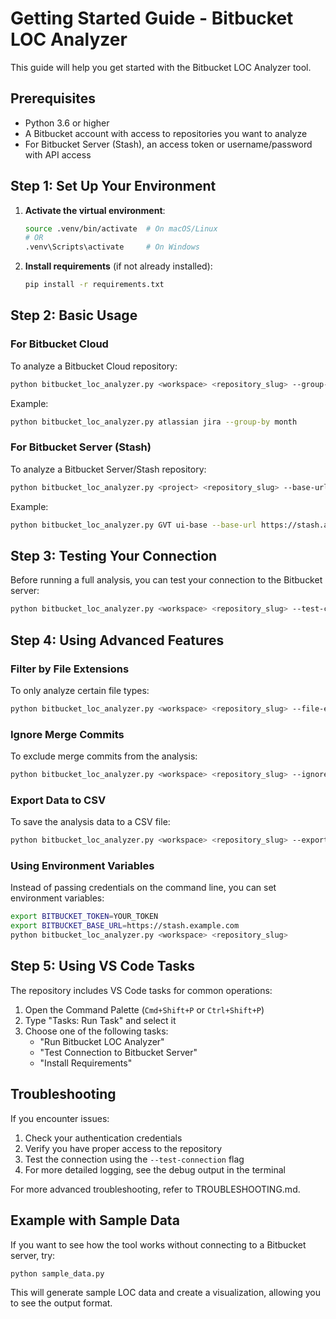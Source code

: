 # Getting Started Guide - Bitbucket LOC Analyzer

This guide will help you get started with the Bitbucket LOC Analyzer tool.

## Prerequisites

- Python 3.6 or higher
- A Bitbucket account with access to repositories you want to analyze
- For Bitbucket Server (Stash), an access token or username/password with API access

## Step 1: Set Up Your Environment

1. **Activate the virtual environment**:

   ```bash
   source .venv/bin/activate  # On macOS/Linux
   # OR
   .venv\Scripts\activate     # On Windows
   ```

2. **Install requirements** (if not already installed):

   ```bash
   pip install -r requirements.txt
   ```

## Step 2: Basic Usage

### For Bitbucket Cloud

To analyze a Bitbucket Cloud repository:

```bash
python bitbucket_loc_analyzer.py <workspace> <repository_slug> --group-by month
```

Example:
```bash
python bitbucket_loc_analyzer.py atlassian jira --group-by month
```

### For Bitbucket Server (Stash)

To analyze a Bitbucket Server/Stash repository:

```bash
python bitbucket_loc_analyzer.py <project> <repository_slug> --base-url <server_url> --token <access_token>
```

Example:
```bash
python bitbucket_loc_analyzer.py GVT ui-base --base-url https://stash.arubanetworks.com --token YOUR_ACCESS_TOKEN
```

## Step 3: Testing Your Connection

Before running a full analysis, you can test your connection to the Bitbucket server:

```bash
python bitbucket_loc_analyzer.py <workspace> <repository_slug> --test-connection --base-url <server_url> --token <access_token>
```

## Step 4: Using Advanced Features

### Filter by File Extensions

To only analyze certain file types:

```bash
python bitbucket_loc_analyzer.py <workspace> <repository_slug> --file-extensions .js .ts .tsx
```

### Ignore Merge Commits

To exclude merge commits from the analysis:

```bash
python bitbucket_loc_analyzer.py <workspace> <repository_slug> --ignore-merges
```

### Export Data to CSV

To save the analysis data to a CSV file:

```bash
python bitbucket_loc_analyzer.py <workspace> <repository_slug> --export data.csv
```

### Using Environment Variables

Instead of passing credentials on the command line, you can set environment variables:

```bash
export BITBUCKET_TOKEN=YOUR_TOKEN
export BITBUCKET_BASE_URL=https://stash.example.com
python bitbucket_loc_analyzer.py <workspace> <repository_slug>
```

## Step 5: Using VS Code Tasks

The repository includes VS Code tasks for common operations:

1. Open the Command Palette (`Cmd+Shift+P` or `Ctrl+Shift+P`)
2. Type "Tasks: Run Task" and select it
3. Choose one of the following tasks:
   - "Run Bitbucket LOC Analyzer"
   - "Test Connection to Bitbucket Server"
   - "Install Requirements"

## Troubleshooting

If you encounter issues:

1. Check your authentication credentials
2. Verify you have proper access to the repository
3. Test the connection using the `--test-connection` flag
4. For more detailed logging, see the debug output in the terminal

For more advanced troubleshooting, refer to TROUBLESHOOTING.md.

## Example with Sample Data

If you want to see how the tool works without connecting to a Bitbucket server, try:

```bash
python sample_data.py
```

This will generate sample LOC data and create a visualization, allowing you to see the output format.
